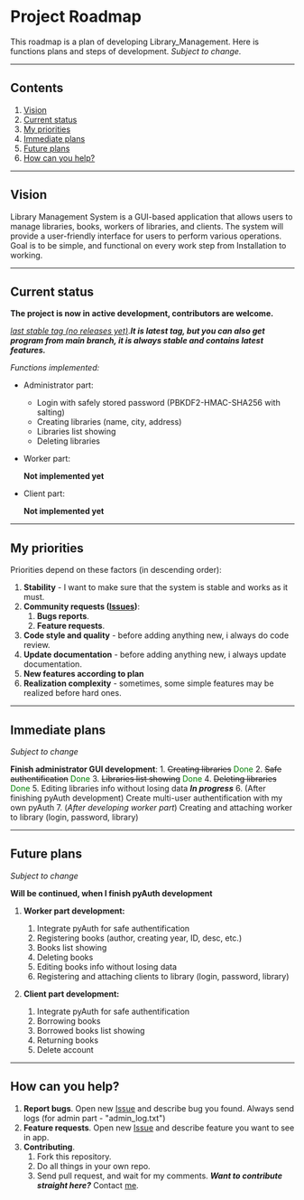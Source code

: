 # Project Roadmap

This roadmap is a plan of developing Library_Management.
Here is functions plans and steps of development.
*Subject to change.*

---

## Contents

1. [Vision](#vision)
2. [Current status](#current-status)
3. [My priorities](#my-priorities)
4. [Immediate plans](#immediate-plans)
5. [Future plans](#future-plans)
6. [How can you help?](#how-can-you-help)

---

## Vision

Library Management System is a GUI-based application that allows users to manage libraries, books, workers of libraries, and clients.
The system will provide a user-friendly interface for users to perform various operations.
Goal is to be simple, and functional on every work step from Installation to working.

---

## Current status

**The project is now in active development, contributors are welcome.**

[*last stable tag (no releases yet)*](https://github.com/Shukolza/Library_Management/releases/tag/v0.3.0-admin-alpha).***It is latest tag, but you can also get program from main branch, it is always stable and contains latest features.***

*Functions implemented:*

* Administrator part:

    * Login with safely stored password (PBKDF2-HMAC-SHA256 with salting)
    * Creating libraries (name, city, address)
    * Libraries list showing
    * Deleting libraries

* Worker part:

    **Not implemented yet**

* Client part:

    **Not implemented yet**

---

## My priorities

Priorities depend on these factors (in descending order):

1. **Stability** - I want to make sure that the system is stable and works as it must.
2. **Community requests ([Issues](https://github.com/Shukolza/Library_Management/issues))**:
    1. **Bugs reports**.
    2. **Feature requests**.
3. **Code style and quality** - before adding anything new, i always do code review.
4. **Update documentation** - before adding anything new, i always update documentation.
5. **New features according to plan**
6. **Realization complexity** - sometimes, some simple features may be realized before hard ones.

---

## Immediate plans

*Subject to change*

**Finish administrator GUI development**:
    1. ~~Creating libraries~~ <span style="color: green">Done</span>
    2. ~~Safe authentification~~ <span style="color: green">Done</span>
    3. ~~Libraries list showing~~ <span style="color: green">Done</span>
    4. ~~Deleting libraries~~ <span style="color: green">Done</span>
    5. Editing libraries info without losing data ***In progress***
    6. (After finishing pyAuth development) Create multi-user authentification with my own pyAuth
    7. (*After developing worker part*) Creating and attaching worker to library (login, password, library)

---

## Future plans

*Subject to change*

**Will be continued, when I finish pyAuth development**

1. **Worker part development:**
    1. Integrate pyAuth for safe authentification
    2. Registering books (author, creating year, ID, desc, etc.)
    3. Books list showing
    4. Deleting books
    5. Editing books info without losing data
    6. Registering and attaching clients to library (login, password, library)

2. **Client part development:**
    1. Integrate pyAuth for safe authentification
    2. Borrowing books
    3. Borrowed books list showing
    4. Returning books
    5. Delete account

---

## How can you help?

1. **Report bugs**.
Open new [Issue](https://github.com/Shukolza/Library_Management/issues) and describe bug you found. Always send logs (for admin part - "admin_log.txt")
2. **Feature requests**.
Open new [Issue](https://github.com/Shukolza/Library_Management/issues) and describe feature you want to see in app.
3. **Contributing**.
    1. Fork this repository.
    2. Do all things in your own repo.
    3. Send pull request, and wait for my comments.
    ***Want to contribute straight here?***
    Contact [me](https://t.me/shukolza).
